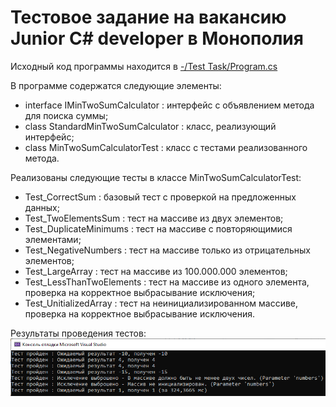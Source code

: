 # Тестовое задание на вакансию Junior C# developer в Монополия
Исходный код программы находится в [-/Test Task/Program.cs](https://github.com/punkmyduck/-/blob/main/Test%20Task/Program.cs)

В программе содержатся следующие элементы:
- interface IMinTwoSumCalculator : интерфейс с объявлением метода для поиска суммы;
- class StandardMinTwoSumCalculator : класс, реализующий интерфейс;
- class MinTwoSumCalculatorTest : класс с тестами реализованного метода.

Реализованы следующие тесты в классе MinTwoSumCalculatorTest:
- Test_CorrectSum : базовый тест с проверкой на предложенных данных;
- Test_TwoElementsSum : тест на массиве из двух элементов;
- Test_DuplicateMinimums : тест на массиве с повторяющимися элементами;
- Test_NegativeNumbers : тест на массиве только из отрицательных элементов;
- Test_LargeArray : тест на массиве из 100.000.000 элементов;
- Test_LessThanTwoElements : тест на массиве из одного элемента, проверка на корректное выбрасывание исключения;
- Test_UnitializedArray : тест на неинициализированном массиве, проверка на корректное выбрасывание исключения.

Результаты проведения тестов:
![Скриншот вывода консоли с результатами тестов](TestResults.bmp)

